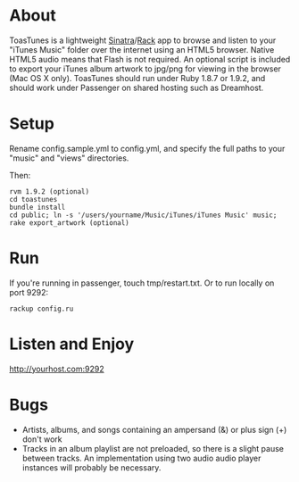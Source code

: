 # About

ToasTunes is a lightweight [Sinatra](http://www.sinatrarb.com/)/[Rack](http://rack.rubyforge.org) app to browse and listen to your "iTunes Music" folder over the internet using an HTML5 browser. Native HTML5 audio means that Flash is not required. An optional script is included to export your iTunes album artwork to jpg/png for viewing in the browser (Mac OS X only).  ToasTunes should run under Ruby 1.8.7 or 1.9.2, and should work under Passenger on shared hosting such as Dreamhost.

# Setup

Rename config.sample.yml to config.yml, and specify the full paths to your "music" and "views" directories.

Then:

    rvm 1.9.2 (optional)
    cd toastunes
    bundle install
    cd public; ln -s '/users/yourname/Music/iTunes/iTunes Music' music;
    rake export_artwork (optional)

# Run

If you're running in passenger, touch tmp/restart.txt.  Or to run locally on port 9292:

    rackup config.ru

# Listen and Enjoy

http://yourhost.com:9292

# Bugs

* Artists, albums, and songs containing an ampersand (&) or plus sign (+) don't work
* Tracks in an album playlist are not preloaded, so there is a slight pause between tracks. An implementation using two audio audio player instances will probably be necessary.
